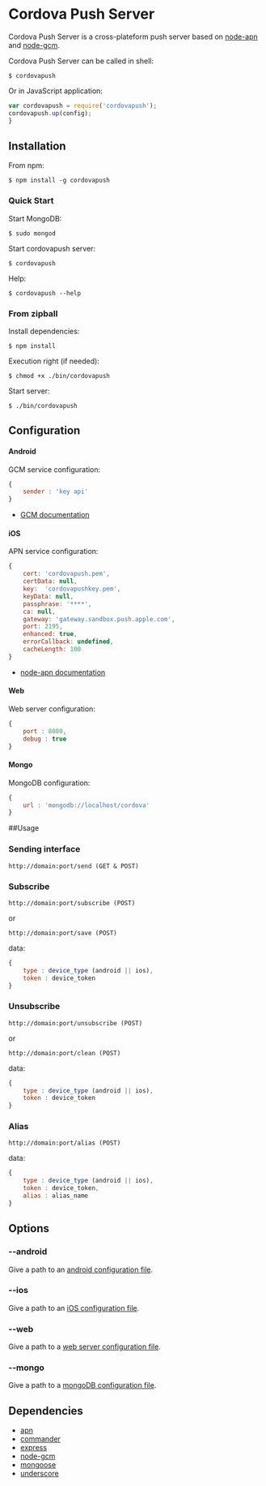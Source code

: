 # Cordova Push Server

Cordova Push Server is a cross-plateform push server based on [node-apn](https://github.com/argon/node-apn) and [node-gcm](https://github.com/ToothlessGear/node-gcm).

Cordova Push Server can be called in shell:
```shell
$ cordovapush
```

Or in JavaScript application:
```js
var cordovapush = require('cordovapush');
cordovapush.up(config);
}
```

## Installation

From npm:
```shell
$ npm install -g cordovapush
```

### Quick Start

Start MongoDB:
```shell
$ sudo mongod
```

Start cordovapush server:
```shell
$ cordovapush
```

Help:
```shell
$ cordovapush --help
```

### From zipball

Install dependencies:
```shell
$ npm install
```

Execution right (if needed):
```shell
$ chmod +x ./bin/cordovapush
```

Start server:
```shell
$ ./bin/cordovapush
```

## Configuration

#### Android

GCM service configuration:
```js
{
	sender : 'key api'
}
```
  + [GCM documentation](http://developer.android.com/guide/google/gcm/gs.html)

#### iOS

APN service configuration:
```js
{
	cert: 'cordovapush.pem',
	certData: null,
	key:  'cordovapushkey.pem',
	keyData: null,
	passphrase: '****',
	ca: null,
	gateway: 'gateway.sandbox.push.apple.com',
	port: 2195,
	enhanced: true,
	errorCallback: undefined,
	cacheLength: 100
}
```
  + [node-apn documentation](https://github.com/argon/node-apn#connecting)

#### Web

Web server configuration:
```js
{
	port : 8080,
	debug : true
}
```

#### Mongo

MongoDB configuration:
```js
{
	url : 'mongodb://localhost/cordova'
}
```

##Usage

### Sending interface

```
http://domain:port/send (GET & POST)
```

### Subscribe

```
http://domain:port/subscribe (POST)
```

or


```
http://domain:port/save (POST)
```

data:
```js
{
	type : device_type (android || ios),
	token : device_token
}
```

### Unsubscribe

```
http://domain:port/unsubscribe (POST)
```

or


```
http://domain:port/clean (POST)
```

data:
```js
{
	type : device_type (android || ios),
	token : device_token
}
```

### Alias

```
http://domain:port/alias (POST)
```

data:
```js
{
	type : device_type (android || ios),
	token : device_token,
	alias : alias_name
}
```

## Options

### --android

Give a path to an [android configuration file](#android).

### --ios

Give a path to an [iOS configuration file](#ios).

### --web

Give a path to a [web server configuration file](#web).

### --mongo

Give a path to a [mongoDB configuration file](#mongo).

###

## Dependencies

  * [apn](https://github.com/argon/node-apn)
  * [commander](https://github.com/visionmedia/commander.js)
  * [express](https://github.com/visionmedia/express)
  * [node-gcm](https://github.com/ToothlessGear/node-gcm)
  * [mongoose](https://github.com/LearnBoost/mongoose)
  * [underscore](https://github.com/documentcloud/underscore)
